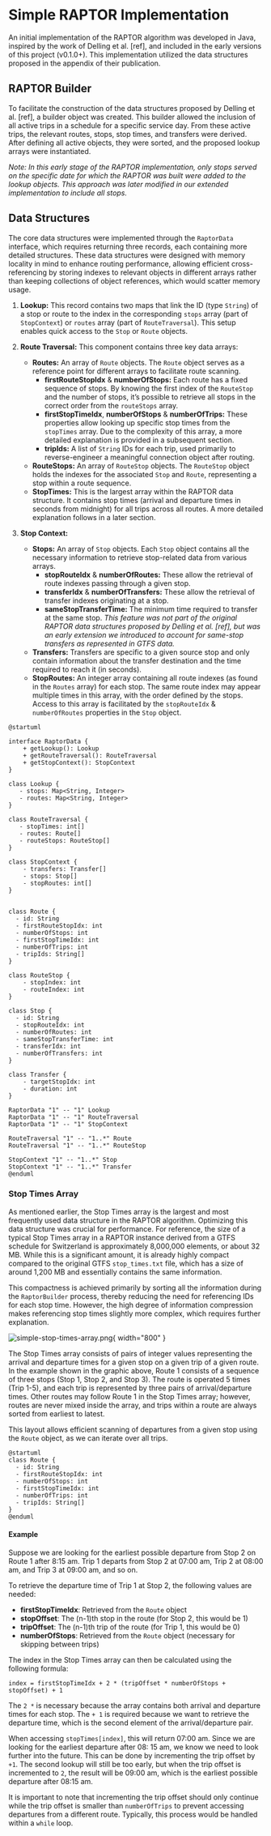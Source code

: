 # Simple RAPTOR Implementation

An initial implementation of the RAPTOR algorithm was developed in Java, inspired by the work of Delling et al. [ref],
and included in the early versions of this project (v0.1.0+). This implementation utilized the data structures proposed
in the appendix of their publication.

## RAPTOR Builder

To facilitate the construction of the data structures proposed by Delling et al. [ref], a builder object was created.
This builder allowed the inclusion of all active trips in a schedule for a specific service day. From these active
trips, the relevant routes, stops, stop times, and transfers were derived. After defining all active objects, they were
sorted, and the proposed lookup arrays were instantiated.

*Note: In this early stage of the RAPTOR implementation, only stops served on the specific date for which the RAPTOR was
built were added to the lookup objects. This approach was later modified in our extended implementation to include all
stops.*

## Data Structures

The core data structures were implemented through the `RaptorData` interface, which requires returning three records,
each containing more detailed structures. These data structures were designed with memory locality in mind to enhance
routing performance, allowing efficient cross-referencing by storing indexes to relevant objects in different arrays
rather than keeping collections of object references, which would scatter memory usage.

1. **Lookup:** This record contains two maps that link the ID (type `String`) of a stop or route to the index in the
   corresponding `stops` array (part of `StopContext`) or `routes` array (part of `RouteTraversal`). This setup enables
   quick access to the `Stop` or `Route` objects.

2. **Route Traversal:** This component contains three key data arrays:
    - **Routes:** An array of `Route` objects. The `Route` object serves as a reference point for different arrays to
      facilitate route scanning.
        - **firstRouteStopIdx** & **numberOfStops:** Each route has a fixed sequence of stops. By knowing the first
          index of the `RouteStop` and the number of stops, it’s possible to retrieve all stops in the correct order
          from the `routeStops` array.
        - **firstStopTimeIdx**, **numberOfStops** & **numberOfTrips:** These properties allow looking up specific stop
          times from the `stopTimes` array. Due to the complexity of this array, a more detailed explanation is provided
          in a subsequent section.
        - **tripIds:** A list of `String` IDs for each trip, used primarily to reverse-engineer a meaningful connection
          object after routing.
    - **RouteStops:** An array of `RouteStop` objects. The `RouteStop` object holds the indexes for the
      associated `Stop` and `Route`, representing a stop within a route sequence.
    - **StopTimes:** This is the largest array within the RAPTOR data structure. It contains stop times (arrival and
      departure times in seconds from midnight) for all trips across all routes. A more detailed explanation follows in
      a later section.

3. **Stop Context:**
    - **Stops:** An array of `Stop` objects. Each `Stop` object contains all the necessary information to retrieve
      stop-related data from various arrays.
        - **stopRouteIdx** & **numberOfRoutes:** These allow the retrieval of route indexes passing through a given
          stop.
        - **transferIdx** & **numberOfTransfers:** These allow the retrieval of transfer indexes originating at a stop.
        - **sameStopTransferTime:** The minimum time required to transfer at the same stop. *This feature was not part
          of the original RAPTOR data structures proposed by Delling et al. [ref], but was an early extension we
          introduced to account for same-stop transfers as represented in GTFS data.*
    - **Transfers:** Transfers are specific to a given source stop and only contain information about the transfer
      destination and the time required to reach it (in seconds).
    - **StopRoutes:** An integer array containing all route indexes (as found in the `Routes` array) for each stop. The
      same route index may appear multiple times in this array, with the order defined by the stops. Access to this
      array is facilitated by the `stopRouteIdx` & `numberOfRoutes` properties in the `Stop` object.

```plantuml
@startuml

interface RaptorData {
    + getLookup(): Lookup
    + getRouteTraversal(): RouteTraversal
    + getStopContext(): StopContext
}

class Lookup {
   - stops: Map<String, Integer>
   - routes: Map<String, Integer>
}

class RouteTraversal {
   - stopTimes: int[]
   - routes: Route[]
   - routeStops: RouteStop[]
}

class StopContext {
    - transfers: Transfer[]
    - stops: Stop[]
    - stopRoutes: int[]
}


class Route {
  - id: String
  - firstRouteStopIdx: int
  - numberOfStops: int
  - firstStopTimeIdx: int
  - numberOfTrips: int
  - tripIds: String[]
}

class RouteStop {
    - stopIndex: int
    - routeIndex: int
}

class Stop {
  - id: String
  - stopRouteIdx: int
  - numberOfRoutes: int
  - sameStopTransferTime: int
  - transferIdx: int
  - numberOfTransfers: int
}

class Transfer {
    - targetStopIdx: int
    - duration: int
}

RaptorData "1" -- "1" Lookup
RaptorData "1" -- "1" RouteTraversal
RaptorData "1" -- "1" StopContext

RouteTraversal "1" -- "1..*" Route
RouteTraversal "1" -- "1..*" RouteStop

StopContext "1" -- "1..*" Stop
StopContext "1" -- "1..*" Transfer
@enduml
```

### Stop Times Array

As mentioned earlier, the Stop Times array is the largest and most frequently used data structure in the RAPTOR
algorithm. Optimizing this data structure was crucial for performance. For reference, the size of a typical Stop Times
array in a RAPTOR instance derived from a GTFS schedule for Switzerland is approximately 8,000,000 elements, or about 32
MB. While this is a significant amount, it is already highly compact compared to the original GTFS `stop_times.txt`
file, which has a size of around 1,200 MB and essentially contains the same information.

This compactness is achieved primarily by sorting all the information during the `RaptorBuilder` process, thereby
reducing the need for referencing IDs for each stop time. However, the high degree of information compression makes
referencing stop times slightly more complex, which requires further explanation.

![simple-stop-times-array.png](simple-stop-times-array.png){ width="800" }

The Stop Times array consists of pairs of integer values representing the arrival and departure times for a given stop
on a given trip of a given route. In the example shown in the graphic above, Route 1 consists of a sequence of three
stops (Stop 1, Stop 2, and Stop 3). The route is operated 5 times (Trip 1-5), and each trip is represented by three
pairs of arrival/departure times. Other routes may follow Route 1 in the Stop Times array; however, routes are never
mixed inside the array, and trips within a route are always sorted from earliest to latest.

This layout allows efficient scanning of departures from a given stop using the `Route` object, as we can iterate over
all trips.

```plantuml
@startuml
class Route {
  - id: String
  - firstRouteStopIdx: int
  - numberOfStops: int
  - firstStopTimeIdx: int
  - numberOfTrips: int
  - tripIds: String[]
}
@enduml
```

#### Example

Suppose we are looking for the earliest possible departure from Stop 2 on Route 1 after 8:15 am. Trip 1 departs from
Stop 2 at 07:00 am, Trip 2 at 08:00 am, and Trip 3 at 09:00 am, and so on.

To retrieve the departure time of Trip 1 at Stop 2, the following values are needed:

- **firstStopTimeIdx**: Retrieved from the `Route` object
- **stopOffset**: The (n-1)th stop in the route (for Stop 2, this would be 1)
- **tripOffset**: The (n-1)th trip of the route (for Trip 1, this would be 0)
- **numberOfStops**: Retrieved from the `Route` object (necessary for skipping between trips)

The index in the Stop Times array can then be calculated using the following formula:

`index = firstStopTimeIdx + 2 * (tripOffset * numberOfStops + stopOffset) + 1`

The `2 *` is necessary because the array contains both arrival and departure times for each stop. The `+ 1` is required
because we want to retrieve the departure time, which is the second element of the arrival/departure pair.

When accessing `stopTimes[index]`, this will return 07:00 am. Since we are looking for the earliest departure after 08:
15 am, we know we need to look further into the future. This can be done by incrementing the trip offset by `+1`. The
second lookup will still be too early, but when the trip offset is incremented to `2`, the result will be 09:00 am,
which is the earliest possible departure after 08:15 am.

It is important to note that incrementing the trip offset should only continue while the trip offset is smaller
than `numberOfTrips` to prevent accessing departures from a different route. Typically, this process would be handled
within a `while` loop.
